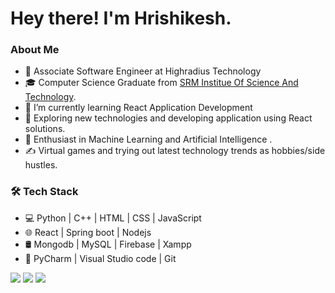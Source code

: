 # Hey there! I'm Hrishikesh.

### About Me
- 💼   Associate Software Engineer at Highradius Technology
- 🎓   Computer Science Graduate from [SRM Institue Of Science And Technology](https://www.srmist.edu.in/).
- 🔭   I’m currently learning React Application Development
- 🤔   Exploring new technologies and developing application using React solutions.
- 🌱   Enthusiast in Machine Learning and Artificial Intelligence .
- ✍️   Virtual games and trying out latest technology trends as hobbies/side hustles.

### 🛠 Tech Stack
- 💻   Python | C++ | HTML | CSS | JavaScript
- 🌐   React | Spring boot | Nodejs
- 🛢   Mongodb | MySQL | Firebase | Xampp
- 🔧   PyCharm | Visual Studio code | Git 

![](https://img.shields.io/github/watchers/hrishikesh2708/hrishikesh2708?style=plastic)
![](https://img.shields.io/github/followers/hrishikesh2708?style=plastic)
![](https://img.shields.io/github/stars/hrishikesh2708?style=plastic)
